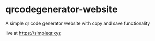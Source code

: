 # qrcodegenerator-website
A simple qr code generator website with copy and save functionality

live at https://simpleqr.xyz
